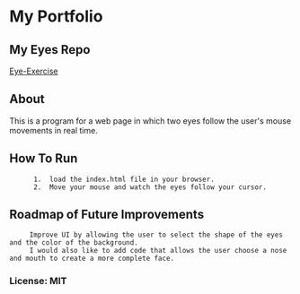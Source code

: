 
 #  My Portfolio
 ## My Eyes Repo
[Eye-Exercise](http://ShannaSmith.github.io/Eye-Exercise)
         
         
## About
This is a program for a web page in which two eyes follow the user's mouse movements in real time. 
         
## How To Run
          1.  load the index.html file in your browser.
          2.  Move your mouse and watch the eyes follow your cursor.
         
         
## Roadmap of Future Improvements
         Improve UI by allowing the user to select the shape of the eyes and the color of the background. 
         I would also like to add code that allows the user choose a nose and mouth to create a more complete face.
         
### License: MIT
